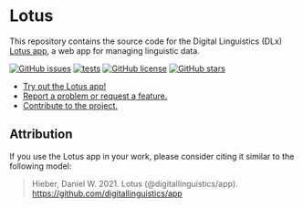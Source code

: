 # Lotus

This repository contains the source code for the Digital Linguistics (DLx) [Lotus app][app], a web app for managing linguistic data.

[![GitHub issues](https://img.shields.io/github/issues/digitallinguistics/app)][issues]
[![tests](https://github.com/digitallinguistics/app/actions/workflows/test.yml/badge.svg)](https://github.com/digitallinguistics/app/actions/workflows/test.yml)
[![GitHub license](https://img.shields.io/github/license/digitallinguistics/app)][GitHub]
[![GitHub stars](https://img.shields.io/github/stars/digitallinguistics/app?style=social)](https://github.com/digitallinguistics/app/stargazers)

* [Try out the Lotus app!][app]
* [Report a problem or request a feature.][new-issue]
* [Contribute to the project.](./.github/CONTRIBUTING.md)

## Attribution

If you use the Lotus app in your work, please consider citing it similar to the following model:

> Hieber, Daniel W. 2021. Lotus (@digitallinguistics/app). https://github.com/digitallinguistics/app

<!-- LINKS -->
[app]:          https://app.digitallinguistics.io
[GitHub]:       https://github.com/digitallinguistics/app
[issues]:       https://github.com/digitallinguistics/app/issues
[new-issue]:    https://github.com/digitallinguistics/app/issues/new
